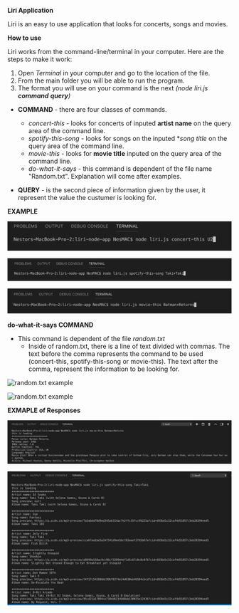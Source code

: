 **Liri Application**

Liri is an easy to use application that looks for concerts, songs and movies.

**How to use**

Liri works from the command-line/terminal in your computer. Here are the steps to make it work:

1. Open *Terminal* in your computer and go to the location of the file.
2. From the main folder you will be able to run the program.
3. The format you will use on your command is the next *(node liri.js **command** **query**)*
  
  - **COMMAND** - there are four classes of commands.
    - *concert-this* - looks for concerts of inputed **artist name** on the query area of the command line.
    - *spotify-this-song* - looks for songs on the inputed **song title* on the query area of the command line.
    - *movie-this* - looks for **movie title** inputed on the query area of the command line.
    - *do-what-it-says* - this command is dependent of the file name "Random.txt". Explanation will come after examples.
  
  - **QUERY** - is the second piece of information given by the user, it represent the value the custumer is looking for.
  
**EXAMPLE**

![concert-this example](./Images/example1.png)

![spotify-this-song example](./Images/example2.png)

![movie-this example](./Images/example3.png)

**do-what-it-says COMMAND**
- This command is dependent of the file *random.txt*
  - Inside of random.txt, there is a line of text divided with commas. The text before the comma represents the command to 
  be used (concert-this, spotify-this-song or movie-this). The text after the comma, represent the information to be looking for.

![random.txt example](./Images/randomwithresponse)

![random.txt example](./Images/randomwithresponse2)

**EXMAPLE of Responses**

![movie-this example](./Images/examplewithresponse.png)

![movie-this example](./Images/examplewithresponse2.png)
